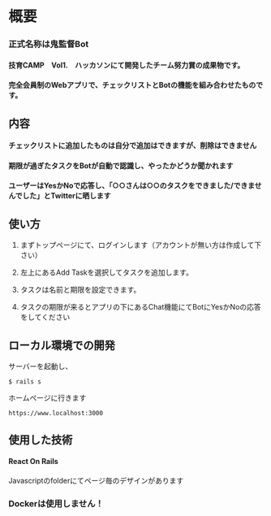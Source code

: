 # 概要

### 正式名称は鬼監督Bot

#### 技育CAMP　Vol1.　ハッカソンにて開発したチーム努力賞の成果物です。

#### 完全会員制のWebアプリで、チェックリストとBotの機能を組み合わせたものです。

## 内容

#### チェックリストに追加したものは自分で追加はできますが、削除はできません

#### 期限が過ぎたタスクをBotが自動で認識し、やったかどうか聞かれます

#### ユーザーはYesかNoで応答し、「○○さんは○○のタスクをできました/できませんでした」とTwitterに晒します

## 使い方

1. まずトップページにて、ログインします（アカウントが無い方は作成して下さい）

2. 左上にあるAdd Taskを選択してタスクを追加します。

3. タスクは名前と期限を設定できます。

4. タスクの期限が来るとアプリの下にあるChat機能にてBotにYesかNoの応答をしてください

## ローカル環境での開発

サーバーを起動し、

``` 
$ rails s 
```

ホームぺージに行きます

``` 
https://www.localhost:3000
```

## 使用した技術

#### React On Rails

Javascriptのfolderにてページ毎のデザインがあります

### Dockerは使用しません！
